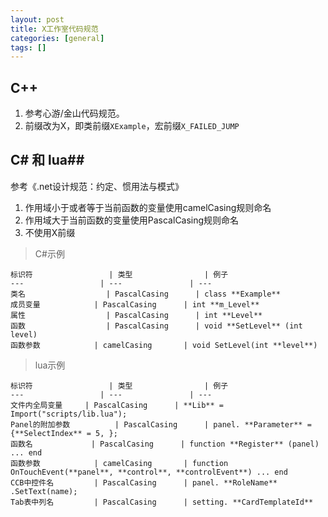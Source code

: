 ```yaml
---
layout: post
title: X工作室代码规范
categories: [general]
tags: []
---
```


## C++ ##
1. 参考心游/金山代码规范。
1. 前缀改为X，即类前缀`XExample`，宏前缀`X_FAILED_JUMP`

## C# 和 lua##
参考《.net设计规范：约定、惯用法与模式》

1. 作用域小于或者等于当前函数的变量使用camelCasing规则命名
1. 作用域大于当前函数的变量使用PascalCasing规则命名
1. 不使用X前缀

> C#示例

    标识符  				| 类型				| 例子
    ---  			 	| --- 				| ---
    类名    	            | PascalCasing     	| class **Example**
    成员变量  		    | PascalCasing     	| int **m_Level**
    属性           	    | PascalCasing     	| int **Level**
    函数           	    | PascalCasing     	| void **SetLevel** (int level)
    函数参数         	| camelCasing      	| void SetLevel(int **level**)

> lua示例

    标识符  				| 类型				| 例子
    ---  			 	| --- 				| ---
    文件内全局变量    	| PascalCasing     	| **Lib** = Import("scripts/lib.lua"); 
    Panel的附加参数  		| PascalCasing     	| panel. **Parameter** = {**SelectIndex** = 5, };
    函数名           	| PascalCasing     	| function **Register** (panel) ... end
    函数参数         	| camelCasing      	| function OnTouchEvent(**panel**, **control**, **controlEvent**) ... end
    CCB中控件名      	| PascalCasing     	| panel. **RoleName** .SetText(name);
    Tab表中列名      	| PascalCasing     	| setting. **CardTemplateId**
